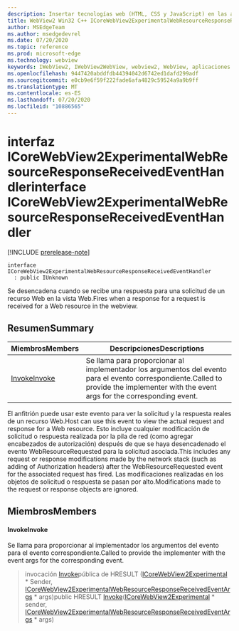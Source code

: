 ```yaml
---
description: Insertar tecnologías web (HTML, CSS y JavaScript) en las aplicaciones nativas con el control Microsoft Edge WebView2
title: WebView2 Win32 C++ ICoreWebView2ExperimentalWebResourceResponseReceivedEventHandler
author: MSEdgeTeam
ms.author: msedgedevrel
ms.date: 07/20/2020
ms.topic: reference
ms.prod: microsoft-edge
ms.technology: webview
keywords: IWebView2, IWebView2WebView, webview2, WebView, aplicaciones Win32, Win32, Edge, ICoreWebView2, ICoreWebView2Controller, control de explorador, HTML Edge, ICoreWebView2ExperimentalWebResourceResponseReceivedEventHandler
ms.openlocfilehash: 9447420abddfdb44394042d6742ed1dafd299adf
ms.sourcegitcommit: e0cb9e6f59f222fade6afa4829c59524a9a9b9ff
ms.translationtype: MT
ms.contentlocale: es-ES
ms.lasthandoff: 07/20/2020
ms.locfileid: "10886565"
---
```

# <span data-ttu-id="602e8-104">interfaz ICoreWebView2ExperimentalWebResourceResponseReceivedEventHandler</span><span class="sxs-lookup"><span data-stu-id="602e8-104">interface ICoreWebView2ExperimentalWebResourceResponseReceivedEventHandler</span></span> 

[!INCLUDE [prerelease-note](../../includes/prerelease-note.md)]

```
interface ICoreWebView2ExperimentalWebResourceResponseReceivedEventHandler
  : public IUnknown
```

<span data-ttu-id="602e8-105">Se desencadena cuando se recibe una respuesta para una solicitud de un recurso Web en la vista Web.</span><span class="sxs-lookup"><span data-stu-id="602e8-105">Fires when a response for a request is received for a Web resource in the webview.</span></span>

## <span data-ttu-id="602e8-106">Resumen</span><span class="sxs-lookup"><span data-stu-id="602e8-106">Summary</span></span>

 <span data-ttu-id="602e8-107">Miembros</span><span class="sxs-lookup"><span data-stu-id="602e8-107">Members</span></span>                        | <span data-ttu-id="602e8-108">Descripciones</span><span class="sxs-lookup"><span data-stu-id="602e8-108">Descriptions</span></span>
--------------------------------|---------------------------------------------
[<span data-ttu-id="602e8-109">Invoke</span><span class="sxs-lookup"><span data-stu-id="602e8-109">Invoke</span></span>](#invoke) | <span data-ttu-id="602e8-110">Se llama para proporcionar al implementador los argumentos del evento para el evento correspondiente.</span><span class="sxs-lookup"><span data-stu-id="602e8-110">Called to provide the implementer with the event args for the corresponding event.</span></span>

<span data-ttu-id="602e8-111">El anfitrión puede usar este evento para ver la solicitud y la respuesta reales de un recurso Web.</span><span class="sxs-lookup"><span data-stu-id="602e8-111">Host can use this event to view the actual request and response for a Web resource.</span></span> <span data-ttu-id="602e8-112">Esto incluye cualquier modificación de solicitud o respuesta realizada por la pila de red (como agregar encabezados de autorización) después de que se haya desencadenado el evento WebResourceRequested para la solicitud asociada.</span><span class="sxs-lookup"><span data-stu-id="602e8-112">This includes any request or response modifications made by the network stack (such as adding of Authorization headers) after the WebResourceRequested event for the associated request has fired.</span></span> <span data-ttu-id="602e8-113">Las modificaciones realizadas en los objetos de solicitud o respuesta se pasan por alto.</span><span class="sxs-lookup"><span data-stu-id="602e8-113">Modifications made to the request or response objects are ignored.</span></span>

## <span data-ttu-id="602e8-114">Miembros</span><span class="sxs-lookup"><span data-stu-id="602e8-114">Members</span></span>

#### <span data-ttu-id="602e8-115">Invoke</span><span class="sxs-lookup"><span data-stu-id="602e8-115">Invoke</span></span> 

<span data-ttu-id="602e8-116">Se llama para proporcionar al implementador los argumentos del evento para el evento correspondiente.</span><span class="sxs-lookup"><span data-stu-id="602e8-116">Called to provide the implementer with the event args for the corresponding event.</span></span>

> <span data-ttu-id="602e8-117">invocación [Invoke](#invoke)pública de HRESULT ([ICoreWebView2Experimental](icorewebview2experimental.md) \* Sender, [ICoreWebView2ExperimentalWebResourceResponseReceivedEventArgs](icorewebview2experimentalwebresourceresponsereceivedeventargs.md) \* args)</span><span class="sxs-lookup"><span data-stu-id="602e8-117">public HRESULT [Invoke](#invoke)([ICoreWebView2Experimental](icorewebview2experimental.md) \* sender, [ICoreWebView2ExperimentalWebResourceResponseReceivedEventArgs](icorewebview2experimentalwebresourceresponsereceivedeventargs.md) \* args)</span></span>

